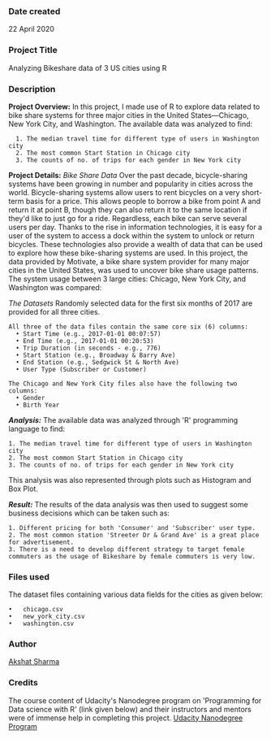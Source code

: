 ### Date created
22 April 2020

### Project Title
Analyzing Bikeshare data of 3 US cities using R

### Description
**Project Overview:**
    In this project, I made use of R to explore data related to bike share systems for three major cities in the United States—Chicago, New York City, and Washington. The available data was analyzed to find:

      1. The median travel time for different type of users in Washington city
      2. The most common Start Station in Chicago city
      3. The counts of no. of trips for each gender in New York city

**Project Details:**
  *Bike Share Data*
    Over the past decade, bicycle-sharing systems have been growing in number and popularity in cities across the world. Bicycle-sharing systems allow users to rent bicycles on a very short-term basis for a price. This allows people to borrow a bike from point A and return it at point B, though they can also return it to the same location if they'd like to just go for a ride. Regardless, each bike can serve several users per day.
    Thanks to the rise in information technologies, it is easy for a user of the system to access a dock within the system to unlock or return bicycles. These technologies also provide a wealth of data that can be used to explore how these bike-sharing systems are used.
    In this project, the data provided by Motivate, a bike share system provider for many major cities in the United States, was used to uncover bike share usage patterns. The system usage between 3 large cities: Chicago, New York City, and Washington was compared:

  *The Datasets*
    Randomly selected data for the first six months of 2017 are provided for all three cities.

    All three of the data files contain the same core six (6) columns:
      •	Start Time (e.g., 2017-01-01 00:07:57)
      •	End Time (e.g., 2017-01-01 00:20:53)
      •	Trip Duration (in seconds - e.g., 776)
      •	Start Station (e.g., Broadway & Barry Ave)
      •	End Station (e.g., Sedgwick St & North Ave)
      •	User Type (Subscriber or Customer)

    The Chicago and New York City files also have the following two columns:
      •	Gender
      •	Birth Year

  ***Analysis:***
  The available data was analyzed through 'R' programming language to find:

    1. The median travel time for different type of users in Washington city
    2. The most common Start Station in Chicago city
    3. The counts of no. of trips for each gender in New York city
    
  This analysis was also represented through plots such as Histogram and Box Plot.

  ***Result:***
  The results of the data analysis was then used to suggest some business decisions which can be taken such as:

    1. Different pricing for both 'Consumer' and 'Subscriber' user type.
    2. The most common station 'Streeter Dr & Grand Ave' is a great place for advertisement.
    3. There is a need to develop different strategy to target female commuters as the usage of Bikeshare by female commuters is very low.

### Files used
  The dataset files containing various data fields for the cities as given below:

    •	chicago.csv
    •	new_york_city.csv
    •	washington.csv

### Author
[Akshat Sharma](https://www.linkedin.com/in/akshatsharma-iimn/)

### Credits
The course content of Udacity's Nanodegree program on 'Programming for Data science with R' (link given below) and their instructors and mentors were of immense help in completing this project.
[Udacity Nanodegree Program](https://www.udacity.com/course/programming-for-data-science-nanodegree-with-R--nd118)
